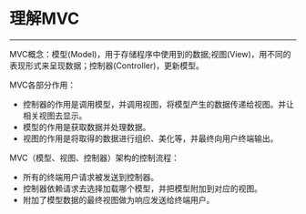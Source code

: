 # 理解MVC #


----------

MVC概念：模型(Model)，用于存储程序中使用到的数据;视图(View)，用不同的表现形式来呈现数据；控制器(Controller)，更新模型。

MVC各部分作用：

- 控制器的作用是调用模型，并调用视图，将模型产生的数据传递给视图。并让相关视图去显示。
- 模型的作用是获取数据并处理数据。
- 视图的作用是将取得的数据进行组织、美化等，并最终向用户终端输出。

MVC（模型、视图、控制器）架构的控制流程：

- 所有的终端用户请求被发送到控制器。
- 控制器依赖请求去选择加载哪个模型，并把模型附加到对应的视图。
- 附加了模型数据的最终视图做为响应发送给终端用户。

